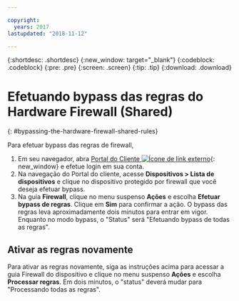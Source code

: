 ```yaml
---

copyright:
  years: 2017
lastupdated: "2018-11-12"

---
```


{:shortdesc: .shortdesc}
{:new_window: target="_blank"}
{:codeblock: .codeblock}
{:pre: .pre}
{:screen: .screen}
{:tip: .tip}
{:download: .download}

# Efetuando bypass das regras do Hardware Firewall (Shared)
{: #bypassing-the-hardware-firewall-shared-rules}

Para efetuar bypass das regras de firewall, 

1. Em seu navegador, abra [Portal do Cliente ![Ícone de link externo](../../icons/launch-glyph.svg "Ícone de link externo")](https://control.softlayer.com/){: new_window} e efetue login em sua conta.
2. Na navegação do Portal do cliente, acesse **Dispositivos > Lista de
dispositivos** e clique no dispositivo protegido por firewall que você deseja
efetuar bypass.
3.  Na guia **Firewall**, clique no menu suspenso
**Ações** e escolha **Efetuar bypass de regras**. Clique
em **Sim** para confirmar a ação. O bypass das regras leva
aproximadamente dois minutos para entrar em vigor. Enquanto no modo bypass, o "Status"
será "Efetuando bypass de todas as regras".

## Ativar as regras novamente

Para ativar as regras novamente, siga as instruções acima para acessar a guia
Firewall do dispositivo e clique no menu suspenso **Ações** e
escolha **Processar regras**. Em dois minutos, o "status" deverá mudar
para "Processando todas as regras".
